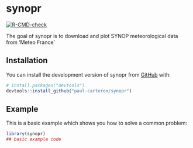 
<!-- README.md is generated from README.Rmd. Please edit that file -->

# synopr

<!-- badges: start -->

[![R-CMD-check](https://github.com/paul-carteron/synopr/actions/workflows/R-CMD-check.yaml/badge.svg)](https://github.com/paul-carteron/synopr/actions/workflows/R-CMD-check.yaml)
<!-- badges: end -->

The goal of synopr is to download and plot SYNOP meteorological data
from ‘Meteo France’

## Installation

You can install the development version of synopr from
[GitHub](https://github.com/) with:

``` r
# install.packages("devtools")
devtools::install_github("paul-carteron/synopr")
```

## Example

This is a basic example which shows you how to solve a common problem:

``` r
library(synopr)
## basic example code
```
